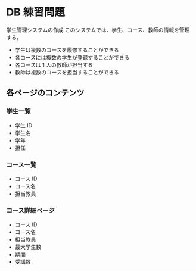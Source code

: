 # DB 練習問題

学生管理システムの作成
このシステムでは、学生、コース、教師の情報を管理する。

- 学生は複数のコースを履修することができる
- 各コースには複数の学生が登録することができる
- 各コースは 1 人の教師が担当する
- 教師は複数のコースを担当することができる

## 各ページのコンテンツ

### 学生一覧

- 学生 ID
- 学生名
- 学年
- 担任

### コース一覧

- コース ID
- コース名
- 担当教員

### コース詳細ページ

- コース ID
- コース名
- 担当教員
- 最大学生数
- 期間
- 受講数
